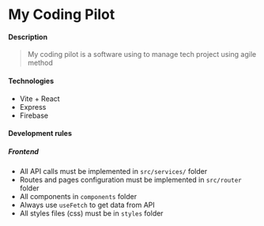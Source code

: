 # My Coding Pilot
#### Description
> My coding pilot is a software using to manage tech project using agile method
#### Technologies
- Vite + React
- Express
- Firebase
#### Development rules
##### Frontend
- All API calls must be implemented in `src/services/` folder
- Routes and pages configuration must be implemented in `src/router` folder
- All components in `components` folder
- Always use `useFetch` to get data from API
- All styles files (css) must be in `styles` folder